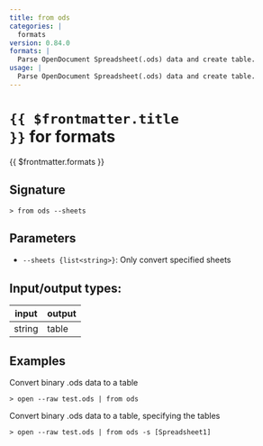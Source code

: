 ```yaml
---
title: from ods
categories: |
  formats
version: 0.84.0
formats: |
  Parse OpenDocument Spreadsheet(.ods) data and create table.
usage: |
  Parse OpenDocument Spreadsheet(.ods) data and create table.
---
```


# <code>{{ $frontmatter.title }}</code> for formats

<div class='command-title'>{{ $frontmatter.formats }}</div>

## Signature

```> from ods --sheets```

## Parameters

 -  `--sheets {list<string>}`: Only convert specified sheets


## Input/output types:

| input  | output |
| ------ | ------ |
| string | table  |

## Examples

Convert binary .ods data to a table
```shell
> open --raw test.ods | from ods

```

Convert binary .ods data to a table, specifying the tables
```shell
> open --raw test.ods | from ods -s [Spreadsheet1]

```
